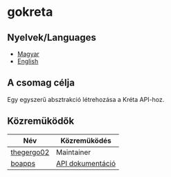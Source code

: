 # gokreta

## Nyelvek/Languages
* [Magyar](https://github.com/thegergo02/gokreta/README.md)
* [English](https://github.com/thegergo02/gokreta/README.en_US.md)

## A csomag célja
Egy egyszerű absztrakció létrehozása a Kréta API-hoz.

## Közremüködők
Név | Közremüködés
--- | ---
[thegergo02](https://github.com/thegergo02) | Maintainer
[boapps](https://github.com/boapps) | [API dokumentáció](https://github.com/boapps/e-kreta-api-docs)
